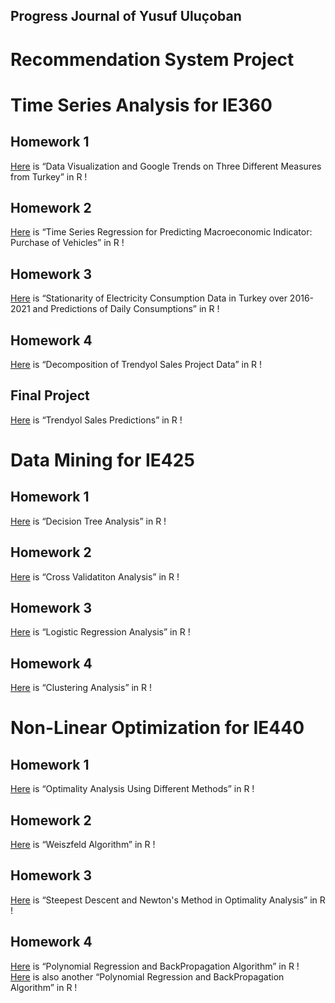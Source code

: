 ## Progress Journal of Yusuf Uluçoban 

# Recommendation System Project 

# Time Series Analysis for IE360

## Homework 1

[Here](files/hw1.html) is “Data Visualization and Google Trends on Three Different Measures from Turkey” in R !


## Homework 2

[Here](files/Homework2.html) is “Time Series Regression for Predicting Macroeconomic Indicator: Purchase of Vehicles” in R !


## Homework 3

[Here](files/Homework3.html) is “Stationarity of Electricity Consumption Data in Turkey over 2016-2021 and Predictions of Daily Consumptions” in R !


## Homework 4

[Here](files/Homework_4_5.html) is “Decomposition of Trendyol Sales Project Data” in R !


## Final Project

[Here](files/Project_Report.html) is “Trendyol Sales Predictions” in R !




# Data Mining for IE425

## Homework 1

[Here](files/425hw1.html) is “Decision Tree Analysis” in R !


## Homework 2

[Here](files/IE425-HW2.html) is “Cross Validatiton Analysis” in R !


## Homework 3

[Here](files/IE425-HW3.html) is “Logistic Regression Analysis” in R !


## Homework 4

[Here](files/IE425-HW4-v2.html) is “Clustering Analysis” in R !



# Non-Linear Optimization for IE440

## Homework 1

[Here](files/IE440-hw1.html) is “Optimality Analysis Using Different Methods” in R !


## Homework 2

[Here](files/Group13-HW2.html) is “Weiszfeld Algorithm” in R !


## Homework 3

[Here](files/Group13-HW3.html) is “Steepest Descent and Newton's Method in Optimality Analysis” in R !


## Homework 4

[Here](files/Group13-HW6.html) is “Polynomial Regression and BackPropagation Algorithm” in R !  
[Here](files/FinalQ1.html) is also another “Polynomial Regression and BackPropagation Algorithm” in R !